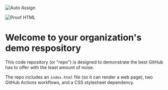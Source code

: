 ![Auto Assign](https://github.com/lthdt2/demo-repository/actions/workflows/auto-assign.yml/badge.svg)

![Proof HTML](https://github.com/lthdt2/demo-repository/actions/workflows/proof-html.yml/badge.svg)

# Welcome to your organization's demo respository
This code repository (or "repo") is designed to demonstrate the best GitHub has to offer with the least amount of noise.

The repo includes an `index.html` file (so it can render a web page), two GitHub Actions workflows, and a CSS stylesheet dependency.
